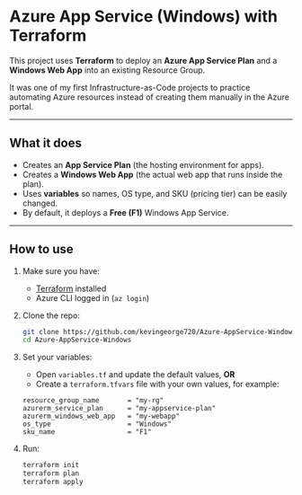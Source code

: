 # Azure App Service (Windows) with Terraform

This project uses **Terraform** to deploy an **Azure App Service Plan** and a **Windows Web App** into an existing Resource Group.  

It was one of my first Infrastructure-as-Code projects to practice automating Azure resources instead of creating them manually in the Azure portal.

---

## What it does
- Creates an **App Service Plan** (the hosting environment for apps).  
- Creates a **Windows Web App** (the actual web app that runs inside the plan).  
- Uses **variables** so names, OS type, and SKU (pricing tier) can be easily changed.  
- By default, it deploys a **Free (F1)** Windows App Service.  

---

## How to use
1. Make sure you have:
   - [Terraform](https://developer.hashicorp.com/terraform/downloads) installed  
   - Azure CLI logged in (`az login`)  

2. Clone the repo:
   ```bash
   git clone https://github.com/kevingeorge720/Azure-AppService-Windows.git
   cd Azure-AppService-Windows
   
3. Set your variables:
   - Open `variables.tf` and update the default values, **OR**
   - Create a `terraform.tfvars` file with your own values, for example:

   ```hcl
   resource_group_name       = "my-rg"
   azurerm_service_plan      = "my-appservice-plan"
   azurerm_windows_web_app   = "my-webapp"
   os_type                   = "Windows"
   sku_name                  = "F1"

4. Run:
   ```bash
   terraform init
   terraform plan
   terraform apply

